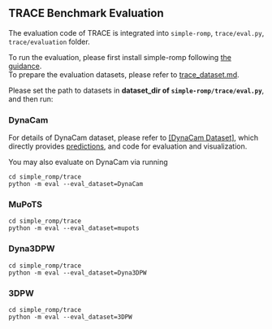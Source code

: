 ## TRACE Benchmark Evaluation

The evaluation code of TRACE is integrated into `simple-romp`, `trace/eval.py`, `trace/evaluation` folder.

To run the evaluation, please first install simple-romp following [the guidance](../simple_romp/README.md).  
To prepare the evaluation datasets, please refer to [trace_dataset.md](../docs/trace_dataset.md).  

Please set the path to datasets in **dataset_dir of `simple-romp/trace/eval.py`**, and then run:

### DynaCam
For details of DynaCam dataset, please refer to [[DynaCam Dataset]](https://github.com/Arthur151/DynaCam), which directly provides [predictions](https://github.com/Arthur151/DynaCam/releases/tag/predictions), and code for evaluation and visualization. 

You may also evaluate on DynaCam via running
```
cd simple_romp/trace
python -m eval --eval_dataset=DynaCam
```

### MuPoTS
```
cd simple_romp/trace
python -m eval --eval_dataset=mupots
```

### Dyna3DPW
```
cd simple_romp/trace
python -m eval --eval_dataset=Dyna3DPW
```

### 3DPW
```
cd simple_romp/trace
python -m eval --eval_dataset=3DPW
```
